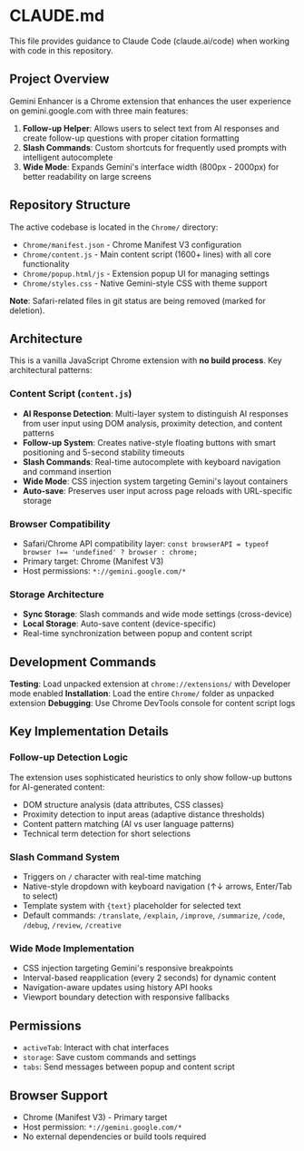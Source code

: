 # CLAUDE.md

This file provides guidance to Claude Code (claude.ai/code) when working with code in this repository.

## Project Overview

Gemini Enhancer is a Chrome extension that enhances the user experience on gemini.google.com with three main features:

1. **Follow-up Helper**: Allows users to select text from AI responses and create follow-up questions with proper citation formatting
2. **Slash Commands**: Custom shortcuts for frequently used prompts with intelligent autocomplete
3. **Wide Mode**: Expands Gemini's interface width (800px - 2000px) for better readability on large screens

## Repository Structure

The active codebase is located in the `Chrome/` directory:
- `Chrome/manifest.json` - Chrome Manifest V3 configuration
- `Chrome/content.js` - Main content script (1600+ lines) with all core functionality
- `Chrome/popup.html/js` - Extension popup UI for managing settings
- `Chrome/styles.css` - Native Gemini-style CSS with theme support

**Note**: Safari-related files in git status are being removed (marked for deletion).

## Architecture

This is a vanilla JavaScript Chrome extension with **no build process**. Key architectural patterns:

### Content Script (`content.js`)
- **AI Response Detection**: Multi-layer system to distinguish AI responses from user input using DOM analysis, proximity detection, and content patterns
- **Follow-up System**: Creates native-style floating buttons with smart positioning and 5-second stability timeouts
- **Slash Commands**: Real-time autocomplete with keyboard navigation and command insertion
- **Wide Mode**: CSS injection system targeting Gemini's layout containers
- **Auto-save**: Preserves user input across page reloads with URL-specific storage

### Browser Compatibility
- Safari/Chrome API compatibility layer: `const browserAPI = typeof browser !== 'undefined' ? browser : chrome;`
- Primary target: Chrome (Manifest V3)
- Host permissions: `*://gemini.google.com/*`

### Storage Architecture
- **Sync Storage**: Slash commands and wide mode settings (cross-device)
- **Local Storage**: Auto-save content (device-specific)
- Real-time synchronization between popup and content script

## Development Commands

**Testing**: Load unpacked extension at `chrome://extensions/` with Developer mode enabled
**Installation**: Load the entire `Chrome/` folder as unpacked extension
**Debugging**: Use Chrome DevTools console for content script logs

## Key Implementation Details

### Follow-up Detection Logic
The extension uses sophisticated heuristics to only show follow-up buttons for AI-generated content:
- DOM structure analysis (data attributes, CSS classes)
- Proximity detection to input areas (adaptive distance thresholds)
- Content pattern matching (AI vs user language patterns)
- Technical term detection for short selections

### Slash Command System
- Triggers on `/` character with real-time matching
- Native-style dropdown with keyboard navigation (↑↓ arrows, Enter/Tab to select)
- Template system with `{text}` placeholder for selected text
- Default commands: `/translate`, `/explain`, `/improve`, `/summarize`, `/code`, `/debug`, `/review`, `/creative`

### Wide Mode Implementation
- CSS injection targeting Gemini's responsive breakpoints
- Interval-based reapplication (every 2 seconds) for dynamic content
- Navigation-aware updates using history API hooks
- Viewport boundary detection with responsive fallbacks

## Permissions

- `activeTab`: Interact with chat interfaces
- `storage`: Save custom commands and settings
- `tabs`: Send messages between popup and content script

## Browser Support

- Chrome (Manifest V3) - Primary target
- Host permission: `*://gemini.google.com/*`
- No external dependencies or build tools required